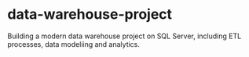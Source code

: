 # data-warehouse-project
Building a modern data warehouse project on SQL Server, including ETL processes, data modeliing and analytics.
